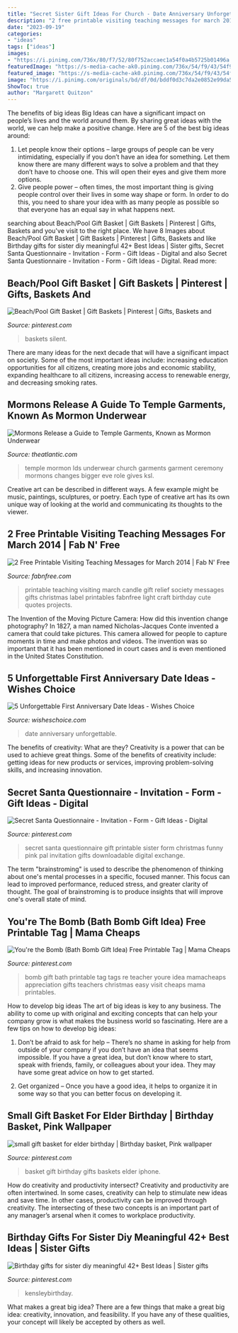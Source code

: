 ```yaml
---
title: "Secret Sister Gift Ideas For Church - Date Anniversary Unforgettable"
description: "2 free printable visiting teaching messages for march 2014"
date: "2023-09-19"
categories:
- "ideas"
tags: ["ideas"]
images:
- "https://i.pinimg.com/736x/80/f7/52/80f752accaec1a54f0a4b5725b01496a.jpg"
featuredImage: "https://s-media-cache-ak0.pinimg.com/736x/54/f9/43/54f94349d2baaaeea5be7482d36fe6f4.jpg"
featured_image: "https://s-media-cache-ak0.pinimg.com/736x/54/f9/43/54f94349d2baaaeea5be7482d36fe6f4.jpg"
image: "https://i.pinimg.com/originals/bd/df/0d/bddf0d3c7da2e0852e99da5c12a663a0.jpg"
ShowToc: true
author: "Margarett Quitzon"
---
```



The benefits of big ideas
Big Ideas can have a significant impact on people’s lives and the world around them. By sharing great ideas with the world, we can help make a positive change. Here are 5 of the best big ideas around: 
1. Let people know their options – large groups of people can be very intimidating, especially if you don’t have an idea for something. Let them know there are many different ways to solve a problem and that they don’t have to choose one. This will open their eyes and give them more options. 
2. Give people power – often times, the most important thing is giving people control over their lives in some way shape or form. In order to do this, you need to share your idea with as many people as possible so that everyone has an equal say in what happens next. 

	

		
searching about Beach/Pool Gift Basket | Gift Baskets | Pinterest | Gifts, Baskets and you've visit to the right place. We have 8 Images about Beach/Pool Gift Basket | Gift Baskets | Pinterest | Gifts, Baskets and like Birthday gifts for sister diy meaningful 42+ Best Ideas | Sister gifts, Secret Santa Questionnaire - Invitation - Form - Gift Ideas - Digital and also Secret Santa Questionnaire - Invitation - Form - Gift Ideas - Digital. Read more:
		
    
## Beach/Pool Gift Basket | Gift Baskets | Pinterest | Gifts, Baskets And

<img loading=lazy src="https://s-media-cache-ak0.pinimg.com/736x/54/f9/43/54f94349d2baaaeea5be7482d36fe6f4.jpg" onerror="this.onerror=null;this.src='https://tse2.mm.bing.net/th?id=OIP.G2u46LBnlWRYOcrhWrQdQgHaJ3&amp;pid=15.1';" alt="Beach/Pool Gift Basket | Gift Baskets | Pinterest | Gifts, Baskets and">

_Source: pinterest.com_

>baskets silent. 

	

There are many ideas for the next decade that will have a significant impact on society. Some of the most important ideas include: increasing education opportunities for all citizens, creating more jobs and economic stability, expanding healthcare to all citizens, increasing access to renewable energy, and decreasing smoking rates.

    
## Mormons Release A Guide To Temple Garments, Known As Mormon Underwear

<img loading=lazy src="https://cdn.theatlantic.com/assets/media/img/mt/2014/10/Screen_Shot_2014_10_22_at_11.43.11_AM/facebook.png?1522685042" onerror="this.onerror=null;this.src='https://tse3.mm.bing.net/th?id=OIP.ZjMGtK0kngHsB8aEBkYmvQHaD2&amp;pid=15.1';" alt="Mormons Release a Guide to Temple Garments, Known as Mormon Underwear">

_Source: theatlantic.com_

>temple mormon lds underwear church garments garment ceremony mormons changes bigger eve role gives ksl. 

	

Creative art can be described in different ways. A few example might be music, paintings, sculptures, or poetry. Each type of creative art has its own unique way of looking at the world and communicating its thoughts to the viewer.

    
## 2 Free Printable Visiting Teaching Messages For March 2014 | Fab N&#039; Free

<img loading=lazy src="http://www.fabnfree.com/wp-content/uploads/2014/02/FabNFree-Visiting-Teaching-Message-March-2014-Free-Printable-Candle-Wrap-Image2-497x700.jpg" onerror="this.onerror=null;this.src='https://tse2.mm.bing.net/th?id=OIP.Ldt8KU47Z2CBXzySSGZF5QHaKb&amp;pid=15.1';" alt="2 Free Printable Visiting Teaching Messages for March 2014 | Fab N&#039; Free">

_Source: fabnfree.com_

>printable teaching visiting march candle gift relief society messages gifts christmas label printables fabnfree light craft birthday cute quotes projects. 

	

The Invention of the Moving Picture Camera: How did this invention change photography?
In 1827, a man named Nicholas-Jacques Conte invented a camera that could take pictures. This camera allowed for people to capture moments in time and make photos and videos. The invention was so important that it has been mentioned in court cases and is even mentioned in the United States Constitution.

    
## 5 Unforgettable First Anniversary Date Ideas - Wishes Choice

<img loading=lazy src="https://wisheschoice.com/wp-content/uploads/2020/06/97d99e8d781708d1348664cd23c11b0a.jpeg" onerror="this.onerror=null;this.src='https://tse2.mm.bing.net/th?id=OIP.S0cuGoBnugmp1HlsRLqPEQHaE7&amp;pid=15.1';" alt="5 Unforgettable First Anniversary Date Ideas - Wishes Choice">

_Source: wisheschoice.com_

>date anniversary unforgettable. 

	

The benefits of creativity: What are they?
Creativity is a power that can be used to achieve great things. Some of the benefits of creativity include: getting ideas for new products or services, improving problem-solving skills, and increasing innovation.

    
## Secret Santa Questionnaire - Invitation - Form - Gift Ideas - Digital

<img loading=lazy src="https://s-media-cache-ak0.pinimg.com/736x/3f/91/39/3f9139db9714c5233777ae8901c13bad.jpg" onerror="this.onerror=null;this.src='https://tse2.mm.bing.net/th?id=OIP.oGZch2MFdeWxA2A-I9jLaQHaJl&amp;pid=15.1';" alt="Secret Santa Questionnaire - Invitation - Form - Gift Ideas - Digital">

_Source: pinterest.com_

>secret santa questionnaire gift printable sister form christmas funny pink pal invitation gifts downloadable digital exchange. 

	

The term "brainstroming" is used to describe the phenomenon of thinking about one's mental processes in a specific, focused manner. This focus can lead to improved performance, reduced stress, and greater clarity of thought. The goal of brainstroming is to produce insights that will improve one's overall state of mind.

    
## You&#039;re The Bomb (Bath Bomb Gift Idea) Free Printable Tag | Mama Cheaps

<img loading=lazy src="https://i.pinimg.com/736x/80/f7/52/80f752accaec1a54f0a4b5725b01496a.jpg" onerror="this.onerror=null;this.src='https://tse4.mm.bing.net/th?id=OIP.82ZLdSZoBPofJ2rSb3eF0gHaP7&amp;pid=15.1';" alt="You&#039;re the Bomb (Bath Bomb Gift Idea) Free Printable Tag | Mama Cheaps">

_Source: pinterest.com_

>bomb gift bath printable tag tags re teacher youre idea mamacheaps appreciation gifts teachers christmas easy visit cheaps mama printables. 

	

How to develop big ideas
The art of big ideas is key to any business. The ability to come up with original and exciting concepts that can help your company grow is what makes the business world so fascinating. Here are a few tips on how to develop big ideas:
1. Don’t be afraid to ask for help – There’s no shame in asking for help from outside of your company if you don’t have an idea that seems impossible. If you have a great idea, but don’t know where to start, speak with friends, family, or colleagues about your idea. They may have some great advice on how to get started.

2. Get organized – Once you have a good idea, it helps to organize it in some way so that you can better focus on developing it.

    
## Small Gift Basket For Elder Birthday | Birthday Basket, Pink Wallpaper

<img loading=lazy src="https://i.pinimg.com/originals/bd/df/0d/bddf0d3c7da2e0852e99da5c12a663a0.jpg" onerror="this.onerror=null;this.src='https://tse4.mm.bing.net/th?id=OIP.aJnv7hhExxSNcrCrgthaZQHaJ4&amp;pid=15.1';" alt="small gift basket for elder birthday | Birthday basket, Pink wallpaper">

_Source: pinterest.com_

>basket gift birthday gifts baskets elder iphone. 

	

How do creativity and productivity intersect?
Creativity and productivity are often intertwined. In some cases, creativity can help to stimulate new ideas and save time. In other cases, productivity can be improved through creativity. The intersecting of these two concepts is an important part of any manager’s arsenal when it comes to workplace productivity.

    
## Birthday Gifts For Sister Diy Meaningful 42+ Best Ideas | Sister Gifts

<img loading=lazy src="https://i.pinimg.com/736x/5e/0c/9d/5e0c9de0d9d82c191e37aa6dfef2abb5.jpg" onerror="this.onerror=null;this.src='https://tse3.mm.bing.net/th?id=OIP.QHYd7URNZBjNYIjpLLXbIQAAAA&amp;pid=15.1';" alt="Birthday gifts for sister diy meaningful 42+ Best Ideas | Sister gifts">

_Source: pinterest.com_

>kensleybirthday. 

	

What makes a great big idea?
There are a few things that make a great big idea: creativity, innovation, and feasibility. If you have any of these qualities, your concept will likely be accepted by others as well.

